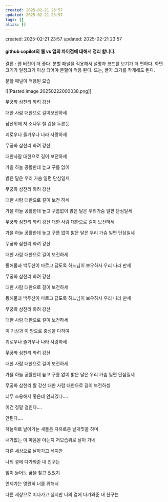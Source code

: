 ```yaml
---
created: 2025-02-21 23:57
updated: 2025-02-21 23:57
tags: []
alias: []
---
```


created: 2025-02-21 23:57
updated: 2025-02-21 23:57

#### github copilot의 웹 vs 앱의 차이점에 대해서 정리 합니다.

결론 : 웹 버전이 더 좋다. 분할 패널을 적용해서 설명과 코드를 보기가 더 편하다.
화면 크기가 일정크기 이상 되어야 분할이 적용 된다.
또는, 글자 크기를 작게해도 된다.


분할 패널이 적용된 모습

![[Pasted image 20250222000038.png]]


무궁화 삼천리 화려 강산

대한 사람 대한으로 길이보전하세

남산위에 저 소나무 철 갑을 두른듯

괴로우나 즐거우나 나라 사랑하세

무궁화 삼천리 화려 강산

대한사람 대한으로 길이 보전하세


가을 하늘 공활한데 높고 구름 없이

밝은 달은 우리 가슴 일편 단심일세

무궁화 삼천리 화려 강산 

대한 사람 대한으로 길이 보전 하세

가을 하늘 공활한데 높고 구름없이 밝은 달은 우리가슴 일편 단심일세

무궁화 삼천리 화려 강산 
대한 사람 대한으로 길이 보전하세

가을 하늘 공활한데 높고 구름 없이 밝은 달은 우리 가슴 일편 단심일세

무궁화 삼천리 화려 강산

대한 사람 대한으로 길이 보전하세

동해물과 백두산이 마르고 닳도록 하느님이 보우하사 우리 나라 만세

무궁화 삼천리 화려 강산 

대한 사람 대한으로 길이 보전하세




동해물과 백두산이 마르고 닳도록 하느님이 보우하사 우리 나라 만세

무궁화 삼천리 화려 강산

대한 사람 대한으로 길이 보전하세

이 기상과 이 맘으로 충성을 다하여

괴로우나 즐거우나 나라 사랑하세

무궁화 삼천리 화려 강산

대한 사람 대한으로 길이 보전하세

가을 하늘 공활한데 높고 구름 없이 밝은 달은 우리 가슴 일편 단심일세

무궁화 삼천리 활 강산 대한 사람 대한으로 길이 보전하셍


너무 조용해서 좋은데 안되겠다....

이건 정말 걸린다....

안된다....

하늘위로 날아가는 새들은 자유로운 날개짓을 하며

내가없는 이 마음을 아는지 저모습위로 날아 가네

다른 세상으로 날아가고 싶지만

나의 곁에 다가와준 내 친구는

힘이 들어도 꿈을 찾고 있었지

언제가는 영원히 너를 위해서

다른 세상으로 떠나가고 싶지만 나의 곁에 다가와준 내 친구는




